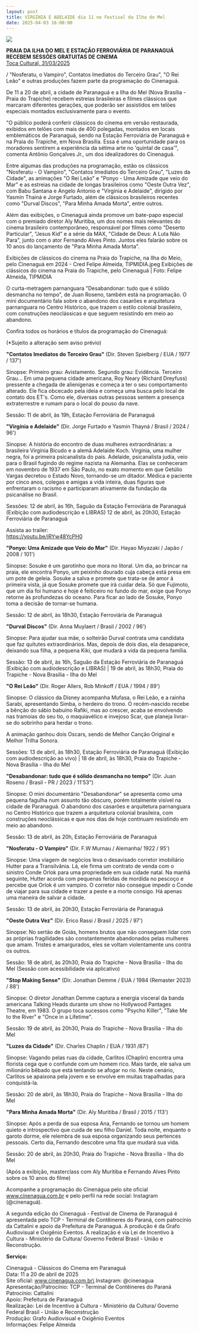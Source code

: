 ```yaml
---
layout: post
title: VIRGÍNIA E ADELAIDE dia 11 no Festival da Ilha do Mel
date: 2025-04-03 16:00:00
---
```

![](/uploads/vea-cartaz-det.jpg)

**PRAIA DA ILHA DO MEL E ESTAÇÃO FERROVIÁRIA DE PARANAGUÁ RECEBEM SESSÕES GRATUITAS DE CINEMA**\
[Toca Cultural, 31/03/2025](https://www.tocacultural.com.br/post/praia-da-ilha-do-mel-e-esta%C3%A7%C3%A3o-ferrovi%C3%A1ria-de-paranagu%C3%A1-recebem-sess%C3%B5es-gratuitas-de-cinema)

[](https://www.tocacultural.com.br/post/praia-da-ilha-do-mel-e-esta%C3%A7%C3%A3o-ferrovi%C3%A1ria-de-paranagu%C3%A1-recebem-sess%C3%B5es-gratuitas-de-cinema)/ "Nosferatu, o Vampiro", Contatos Imediatos do Terceiro Grau", "O Rei Leão" e outras produções fazem parte da programação do Cinenaguá.

De 11 a 20 de abril, a cidade de Paranaguá e a Ilha do Mel (Nova Brasília - Praia do Trapiche) recebem estreias brasileiras e filmes clássicos que marcaram diferentes gerações, que poderão ser assistidos em telões especiais montados exclusivamente para o evento.

"O público poderá conferir clássicos do cinema em versão restaurada, exibidos em telões com mais de 400 polegadas, montados em locais emblemáticos de Paranaguá, sendo na Estação Ferroviária de Paranaguá e na Praia do Trapiche, em Nova Brasília. Essa é uma oportunidade para os moradores sentirem a experiência da sétima arte no 'quintal de casa'", comenta Antônio Gonçalves Jr., um dos idealizadores do Cinenaguá.

Entre algumas das produções na programação, estão os clássicos "Nosferatu - O Vampiro", "Contatos Imediatos do Terceiro Grau", "Luzes da Cidade", as animações "O Rei Leão" e "Ponyo - Uma Amizade que veio do Mar" e as estreias na cidade de longas brasileiros como "Oeste Outra Vez", com Babu Santana e Angelo Antonio e "Virginia e Adelaide", dirigido por Yasmin Thainá e Jorge Furtado, além de clássicos brasileiros recentes como "Durval Discos", "Para Minha Amada Morta", entre outros.

Além das exibições, o Cinenaguá ainda promove um bate-papo especial com o premiado diretor Aly Muritiba, um dos nomes mais relevantes do cinema brasileiro contemporâneo, responsável por filmes como "Deserto Particular", "Jesus Kid" e a série da MAX, "Cidade de Deus: A Luta Não Para", junto com o ator Fernando Alves Pinto. Juntos eles falarão sobre os 10 anos do lançamento de "Para Minha Amada Morta".

Exibições de clássicos do cinema na Praia do Trapiche, na Ilha do Meio, pelo Cinenaguá em 2024 - Cred Felipe Almeida, TIPMIDIA.jpeg
Exibições de clássicos do cinema na Praia do Trapiche, pelo Cinenaguá | Foto: Felipe Almeida, TIPMIDIA

O curta-metragem parnanguara "Desabandonar: tudo que é sólido desmancha no tempo", de Juan Roseno, também está na programação. O mini documentário fala sobre o abandono dos casarões e arquitetura parnanguara no Centro Histórico, que trazem o estilo colonial brasileiro, com construções neoclássicas e que seguem resistindo em meio ao abandono.

Confira todos os horários e títulos da programação do Cinenaguá:

(*Sujeito a alteração sem aviso prévio)

**"Contatos Imediatos do Terceiro Grau"** (Dir. Steven Spielberg / EUA / 1977 / 137')

Sinopse: Primeiro grau: Avistamento. Segundo grau: Evidência. Terceiro Grau... Em uma pequena cidade americana, Roy Neary (Richard Dreyfuss) pressente a chegada de alienígenas e começa a ter o seu comportamento alterado. Ele fica obcecado pela ideia e começa uma busca pelo local de contato dos ET's. Como ele, diversas outras pessoas sentem a presença extraterrestre e rumam para o local do pouso da nave.

Sessão: 11 de abril, às 19h, Estação Ferroviária de Paranaguá

**"Virgínia e Adelaide"** (Dir. Jorge Furtado e Yasmin Thayná / Brasil / 2024 / 96')

Sinopse: A história do encontro de duas mulheres extraordinárias: a brasileira Virgínia Bicudo e a alemã Adelaide Koch. Virgínia, uma mulher negra, foi a primeira psicanalista do país. Adelaide, psicanalista judia, veio para o Brasil fugindo do regime nazista na Alemanha. Elas se conheceram em novembro de 1937 em São Paulo, no exato momento em que Getúlio Vargas decretou o Estado Novo, tornando-se um ditador. Médica e paciente por cinco anos, colegas e amigas a vida inteira, duas figuras que enfrentaram o racismo e participaram ativamente da fundação da psicanálise no Brasil.

Sessões: 12 de abril, às 16h, Saguão da Estação Ferroviária de Paranaguá (Exibição com audiodescrição e LIBRAS) 12 de abril, às 20h30, Estação Ferroviária de Paranaguá

Assista ao trailer:\
<https://youtu.be/jRYw48YcPH0>

**"Ponyo: Uma Amizade que Veio do Mar"** (Dir. Hayao Miyazaki / Japão / 2008 / 101')

Sinopse: Sosuke é um garotinho que mora no litoral. Um dia, ao brincar na praia, ele encontra Ponyo, um peixinho dourado cuja cabeça está presa em um pote de geleia. Sosuke a salva e promete que trata-se de amor à primeira vista, já que Sosuke promete que irá cuidar dela. Só que Fujimoto, que um dia foi humano e hoje é feiticeiro no fundo do mar, exige que Ponyo retorne às profundezas do oceano. Para ficar ao lado de Sosuke, Ponyo toma a decisão de tornar-se humana.

Sessão: 12 de abril, às 18h30, Estação Ferroviária de Paranaguá

**"Durval Discos"** (Dir. Anna Muylaert / Brasil / 2002 / 96')

Sinopse: Para ajudar sua mãe, o solteirão Durval contrata uma candidata que faz quitutes extraordinários. Mas, depois de dois dias, ela desaparece, deixando sua filha, a pequena Kiki, que mudará a vida da pequena família.

Sessão: 13 de abril, às 16h, Saguão da Estação Ferroviária de Paranaguá (Exibição com audiodescrição e LIBRAS) | 19 de abril, às 18h30, Praia do Trapiche - Nova Brasília - Ilha do Mel

**"O Rei Leão"** (Dir. Roger Allers, Rob Minkoff / EUA / 1994 / 89')

Sinopse: O clássico da Disney acompanha Mufasa, o Rei Leão, e a rainha Sarabi, apresentando Simba, o herdeiro do trono. O recém-nascido recebe a bênção do sábio babuíno Rafiki, mas ao crescer, acaba se envolvendo nas tramoias do seu tio, o maquiavélico e invejoso Scar, que planeja livrar-se do sobrinho para herdar o trono.

A animação ganhou dois Oscars, sendo de Melhor Canção Original e Melhor Trilha Sonora.

Sessões: 13 de abril, às 18h30, Estação Ferroviária de Paranaguá (Exibição com audiodescrição ao vivo) | 18 de abril, às 18h30, Praia do Trapiche - Nova Brasília - Ilha do Mel

**"Desabandonar: tudo que é sólido desmancha no tempo"** (Dir. Juan Roseno / Brasil - PR / 2023 / 11'53")

Sinopse: O mini documentário "Desabandonar" se apresenta como uma pequena fagulha num assunto tão obscuro, porém totalmente visível na cidade de Paranaguá. O abandono dos casarões e arquitetura parnanguara no Centro Histórico que trazem a arquitetura colonial brasileira, com construções neoclássicas e que nos dias de hoje continuam resistindo em meio ao abandono.

Sessão: 13 de abril, às 20h, Estação Ferroviária de Paranaguá

**"Nosferatu - O Vampiro"** (Dir. F.W Murnau / Alemanha/ 1922 / 95')

Sinopse: Uma viagem de negócios leva o desavisado corretor imobiliário Hutter para a Transilvânia. Lá, ele firma um contrato de venda com o sinistro Conde Orlok para uma propriedade em sua cidade natal. Na manhã seguinte, Hutter acorda com pequenas feridas de mordida no pescoço e percebe que Orlok é um vampiro. O corretor não consegue impedir o Conde de viajar para sua cidade e trazer a peste e a morte consigo. Há apenas uma maneira de salvar a cidade.

Sessão: 13 de abril, às 20h30, Estação Ferroviária de Paranaguá

**"Oeste Outra Vez"** (Dir. Erico Rassi / Brasil / 2025 / 97')

Sinopse: No sertão de Goiás, homens brutos que não conseguem lidar com as próprias fragilidades são constantemente abandonados pelas mulheres que amam. Tristes e amargurados, eles se voltam violentamente uns contra os outros.

Sessão: 18 de abril, às 20h30, Praia do Trapiche - Nova Brasília - Ilha do Mel (Sessão com acessibilidade via aplicativo)

**"Stop Making Sense"** (Dir. Jonathan Demme / EUA / 1984 (Remaster 2023) / 88')

Sinopse: O diretor Jonathan Demme captura a energia visceral da banda americana Talking Heads durante um show no Hollywood Pantages Theatre, em 1983. O grupo toca sucessos como "Psycho Killer", "Take Me to the River" e "Once in a Lifetime".

Sessão: 19 de abril, às 20h30, Praia do Trapiche - Nova Brasília - Ilha do Mel

**"Luzes da Cidade"** (Dir. Charles Chaplin / EUA / 1931 /87')

Sinopse: Vagando pelas ruas da cidade, Carlitos (Chaplin) encontra uma florista cega que o confunde com um homem rico. Mais tarde, ele salva um milionário bêbado que está tentando se afogar no rio. Neste cenário, Carlitos se apaixona pela jovem e se envolve em muitas trapalhadas para conquistá-la.

Sessão: 20 de abril, às 18h30, Praia do Trapiche - Nova Brasília - Ilha do Mel

**"Para Minha Amada Morta"** (Dir. Aly Muritiba / Brasil / 2015 / 113')

Sinopse: Após a perda de sua esposa Ana, Fernando se tornou um homem quieto e introspectivo que cuida de seu filho Daniel. Toda noite, enquanto o garoto dorme, ele relembra de sua esposa organizando seus pertences pessoais. Certo dia, Fernando descobre uma fita que mudará sua vida.

Sessão: 20 de abril, às 20h30, Praia do Trapiche - Nova Brasília - Ilha do Mel

(Após a exibição, masterclass com Aly Muritiba e Fernando Alves Pinto sobre os 10 anos do filme)

Acompanhe a programação do Cinenágua pelo site oficial www.cinenagua.com.br e pelo perfil na rede social: Instagram (@cinenaguá).

A segunda edição do Cinenaguá - Festival de Cinema de Paranaguá é apresentada pelo TCP - Terminal de Contêineres do Paraná, com patrocínio da Cattalini e apoio da Prefeitura de Paranaguá. A produção é da Grafo Audiovisual e Oxigênio Eventos. A realização é via Lei de Incentivo à Cultura - Ministério da Cultura/ Governo Federal Brasil - União e Reconstrução.

**Serviço:**

Cinenaguá - Clássicos do Cinema em Paranaguá\
Data: 11 a 20 de abril de 2025\
Site oficial: www.cinenagua.com.br\
Instagram: @cinenagua\
Apresentação/Patrocínio: TCP - Terminal de Contêineres do Paraná\
Patrocínio: Cattalini\
Apoio: Prefeitura de Paranaguá\
Realização: Lei de Incentivo à Cultura - Ministério da Cultura/ Governo Federal Brasil - União e Reconstrução\
Produção: Grafo Audiovisual e Oxigênio Eventos\
Informações: Felipe Almeida
